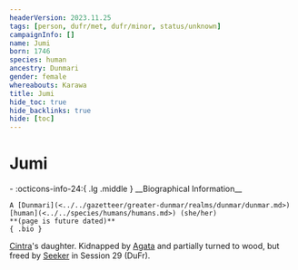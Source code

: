 ```yaml
---
headerVersion: 2023.11.25
tags: [person, dufr/met, dufr/minor, status/unknown]
campaignInfo: []
name: Jumi
born: 1746
species: human
ancestry: Dunmari
gender: female
whereabouts: Karawa
title: Jumi
hide_toc: true
hide_backlinks: true
hide: [toc]
---
```

# Jumi
<div class="grid cards ext-narrow-margin ext-one-column" markdown>
- :octicons-info-24:{ .lg .middle } __Biographical Information__

    A [Dunmari](<../../gazetteer/greater-dunmar/realms/dunmar/dunmar.md>) [human](<../../species/humans/humans.md>) (she/her)  
    **(page is future dated)**  
    { .bio }

</div>


[Cintra](<./cintra.md>)'s daughter. Kidnapped by [Agata](<../fey/agata.md>) and partially turned to wood, but freed by [Seeker](<../pcs/dunmar-fellowship/seeker.md>) in Session 29 (DuFr). 